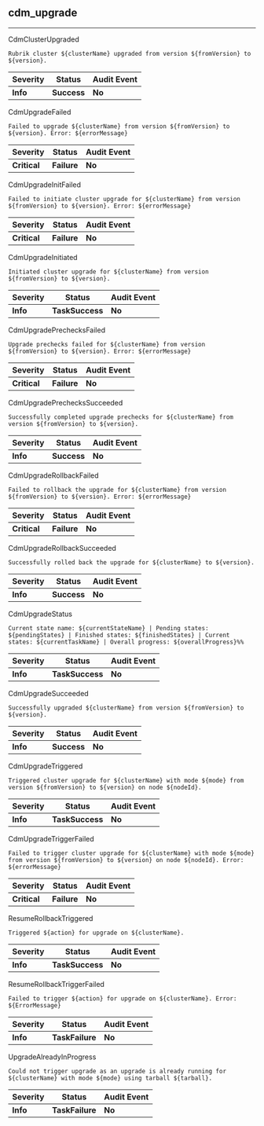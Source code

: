 ## cdm_upgrade

______________________________________________________________________

CdmClusterUpgraded

```text
Rubrik cluster ${clusterName} upgraded from version ${fromVersion} to ${version}.
```

| Severity | Status      | Audit Event |
| -------- | ----------- | ----------- |
| **Info** | **Success** | **No**      |

CdmUpgradeFailed

```text
Failed to upgrade ${clusterName} from version ${fromVersion} to ${version}. Error: ${errorMessage}
```

| Severity     | Status      | Audit Event |
| ------------ | ----------- | ----------- |
| **Critical** | **Failure** | **No**      |

CdmUpgradeInitFailed

```text
Failed to initiate cluster upgrade for ${clusterName} from version ${fromVersion} to ${version}. Error: ${errorMessage}
```

| Severity     | Status      | Audit Event |
| ------------ | ----------- | ----------- |
| **Critical** | **Failure** | **No**      |

CdmUpgradeInitiated

```text
Initiated cluster upgrade for ${clusterName} from version ${fromVersion} to ${version}.
```

| Severity | Status          | Audit Event |
| -------- | --------------- | ----------- |
| **Info** | **TaskSuccess** | **No**      |

CdmUpgradePrechecksFailed

```text
Upgrade prechecks failed for ${clusterName} from version ${fromVersion} to ${version}. Error: ${errorMessage}
```

| Severity     | Status      | Audit Event |
| ------------ | ----------- | ----------- |
| **Critical** | **Failure** | **No**      |

CdmUpgradePrechecksSucceeded

```text
Successfully completed upgrade prechecks for ${clusterName} from version ${fromVersion} to ${version}.
```

| Severity | Status      | Audit Event |
| -------- | ----------- | ----------- |
| **Info** | **Success** | **No**      |

CdmUpgradeRollbackFailed

```text
Failed to rollback the upgrade for ${clusterName} from version ${fromVersion} to ${version}. Error: ${errorMessage}
```

| Severity     | Status      | Audit Event |
| ------------ | ----------- | ----------- |
| **Critical** | **Failure** | **No**      |

CdmUpgradeRollbackSucceeded

```text
Successfully rolled back the upgrade for ${clusterName} to ${version}.
```

| Severity | Status      | Audit Event |
| -------- | ----------- | ----------- |
| **Info** | **Success** | **No**      |

CdmUpgradeStatus

```text
Current state name: ${currentStateName} | Pending states: ${pendingStates} | Finished states: ${finishedStates} | Current states: ${currentTaskName} | Overall progress: ${overallProgress}%%
```

| Severity | Status          | Audit Event |
| -------- | --------------- | ----------- |
| **Info** | **TaskSuccess** | **No**      |

CdmUpgradeSucceeded

```text
Successfully upgraded ${clusterName} from version ${fromVersion} to ${version}.
```

| Severity | Status      | Audit Event |
| -------- | ----------- | ----------- |
| **Info** | **Success** | **No**      |

CdmUpgradeTriggered

```text
Triggered cluster upgrade for ${clusterName} with mode ${mode} from version ${fromVersion} to ${version} on node ${nodeId}.
```

| Severity | Status          | Audit Event |
| -------- | --------------- | ----------- |
| **Info** | **TaskSuccess** | **No**      |

CdmUpgradeTriggerFailed

```text
Failed to trigger cluster upgrade for ${clusterName} with mode ${mode} from version ${fromVersion} to ${version} on node ${nodeId}. Error: ${errorMessage}
```

| Severity     | Status      | Audit Event |
| ------------ | ----------- | ----------- |
| **Critical** | **Failure** | **No**      |

ResumeRollbackTriggered

```text
Triggered ${action} for upgrade on ${clusterName}.
```

| Severity | Status          | Audit Event |
| -------- | --------------- | ----------- |
| **Info** | **TaskSuccess** | **No**      |

ResumeRollbackTriggerFailed

```text
Failed to trigger ${action} for upgrade on ${clusterName}. Error: ${ErrorMessage}
```

| Severity | Status          | Audit Event |
| -------- | --------------- | ----------- |
| **Info** | **TaskFailure** | **No**      |

UpgradeAlreadyInProgress

```text
Could not trigger upgrade as an upgrade is already running for ${clusterName} with mode ${mode} using tarball ${tarball}.
```

| Severity | Status          | Audit Event |
| -------- | --------------- | ----------- |
| **Info** | **TaskFailure** | **No**      |
